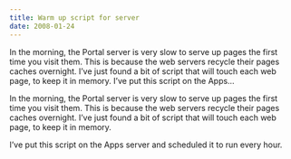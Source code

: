 ```yaml
---
title: Warm up script for server
date: 2008-01-24
---
```


In the morning, the Portal server is very slow to serve up pages the first time you visit them. This is because the web servers recycle their pages caches overnight. I’ve just found a bit of script that will touch each web page, to keep it in memory. I’ve put this script on the Apps…


<!-- end -->

In the morning, the Portal server is very slow to serve up pages the first  time you visit them.  This is because the web servers recycle their pages caches  overnight.
I’ve just found a bit of script that will touch each web page, to keep it  in memory. 
 
I’ve put this script on the Apps server and scheduled it to run  every hour.

